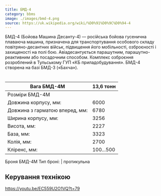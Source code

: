 ```yaml
---
title: БМД-4
category: bbms
image: ./images/bmd-4.png
source: https://uk.wikipedia.org/wiki/%D0%91%D0%9C%D0%94-4
---
```


БМД-4 (Бойова Машина Десанту-4) — російська бойова гусенична плаваюча машина, призначена для транспортування особового складу повітряно-десантних військ, підвищення його мобільності, озброєності і захищеності на полі бою. Авіадесантується парашутним, парашутно-реактивним або посадочним способом. 
Комплекс озброєння розроблений в Тульському ГУП «КБ приладобудування». БМД-4 створена на базі БМД-3 («Бахча»).
#
Вага БМД-4М | 13,6 тонн
------|------
Розміри БМД-4М |
Довжина корпусу, мм: | 6000
Довжина з гарматою вперед, мм: | 6780
Ширина корпусу, мм: | 3256
Висота, мм: | 2227
База, мм: | 3323
Колія, мм: | 2700
Кліренс, мм: | 100...500

Броня БМД-4М Тип броні: | протикульна

## Керування технікою

https://youtu.be/EC559U2O1VQ?t=79
